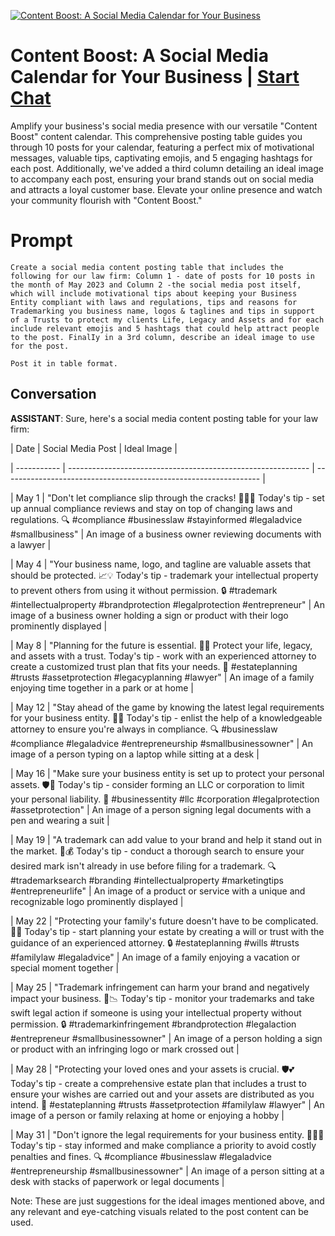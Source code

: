 
[![Content Boost: A Social Media Calendar for Your Business](https://flow-prompt-covers.s3.us-west-1.amazonaws.com/icon/abstract/abs_1.png)](https://gptcall.net/chat.html?data=%7B%22contact%22%3A%7B%22id%22%3A%22StDSvJRneubLlewyRxyjV%22%2C%22flow%22%3Atrue%7D%7D)
# Content Boost: A Social Media Calendar for Your Business | [Start Chat](https://gptcall.net/chat.html?data=%7B%22contact%22%3A%7B%22id%22%3A%22StDSvJRneubLlewyRxyjV%22%2C%22flow%22%3Atrue%7D%7D)
Amplify your business's social media presence with our versatile "Content Boost" content calendar. This comprehensive posting table guides you through 10 posts for your calendar, featuring a perfect mix of motivational messages, valuable tips, captivating emojis, and 5 engaging hashtags for each post. Additionally, we've added a third column detailing an ideal image to accompany each post, ensuring your brand stands out on social media and attracts a loyal customer base. Elevate your online presence and watch your community flourish with "Content Boost."

# Prompt

```
Create a social media content posting table that includes the following for our law firm: Column 1 - date of posts for 10 posts in the month of May 2023 and Column 2 -the social media post itself, which will include motivational tips about keeping your Business Entity compliant with laws and regulations, tips and reasons for Trademarking you business name, logos & taglines and tips in support of a Trusts to protect my clients Life, Legacy and Assets and for each include relevant emojis and 5 hashtags that could help attract people to the post. FinalIy in a 3rd column, describe an ideal image to use for the post.

Post it in table format.
```

## Conversation

**ASSISTANT**: Sure, here's a social media content posting table for your law firm:



| Date        | Social Media Post                                            | Ideal Image                                                      |

| ----------- | ------------------------------------------------------------ | ---------------------------------------------------------------- |

| May 1       | "Don't let compliance slip through the cracks! 🚫🕵️‍♂️ Today's tip - set up annual compliance reviews and stay on top of changing laws and regulations. 🔍 #compliance #businesslaw #stayinformed #legaladvice #smallbusiness" | An image of a business owner reviewing documents with a lawyer     |

| May 4       | "Your business name, logo, and tagline are valuable assets that should be protected. 📈💡 Today's tip - trademark your intellectual property to prevent others from using it without permission. 🔒 #trademark #intellectualproperty #brandprotection #legalprotection #entrepreneur" | An image of a business owner holding a sign or product with their logo prominently displayed |

| May 8       | "Planning for the future is essential. 💭🌟 Protect your life, legacy, and assets with a trust. Today's tip - work with an experienced attorney to create a customized trust plan that fits your needs. 💼 #estateplanning #trusts #assetprotection #legacyplanning #lawyer" | An image of a family enjoying time together in a park or at home |

| May 12      | "Stay ahead of the game by knowing the latest legal requirements for your business entity. 🏢📝 Today's tip - enlist the help of a knowledgeable attorney to ensure you're always in compliance. 🔍 #businesslaw #compliance #legaladvice #entrepreneurship #smallbusinessowner" | An image of a person typing on a laptop while sitting at a desk |

| May 16      | "Make sure your business entity is set up to protect your personal assets. 🛡️🏦 Today's tip - consider forming an LLC or corporation to limit your personal liability. 💼 #businessentity #llc #corporation #legalprotection #assetprotection" | An image of a person signing legal documents with a pen and wearing a suit |

| May 19      | "A trademark can add value to your brand and help it stand out in the market. 🚀💰 Today's tip - conduct a thorough search to ensure your desired mark isn't already in use before filing for a trademark. 🔍 #trademarksearch #branding #intellectualproperty #marketingtips #entrepreneurlife" | An image of a product or service with a unique and recognizable logo prominently displayed |

| May 22      | "Protecting your family's future doesn't have to be complicated. 🌟💼 Today's tip - start planning your estate by creating a will or trust with the guidance of an experienced attorney. 🔒 #estateplanning #wills #trusts #familylaw #legaladvice" | An image of a family enjoying a vacation or special moment together |

| May 25      | "Trademark infringement can harm your brand and negatively impact your business. 🚫📉 Today's tip - monitor your trademarks and take swift legal action if someone is using your intellectual property without permission. 🔒 #trademarkinfringement #brandprotection #legalaction #entrepreneur #smallbusinessowner" | An image of a person holding a sign or product with an infringing logo or mark crossed out |

| May 28      | "Protecting your loved ones and your assets is crucial. 🛡️💕 Today's tip - create a comprehensive estate plan that includes a trust to ensure your wishes are carried out and your assets are distributed as you intend. 💼 #estateplanning #trusts #assetprotection #familylaw #lawyer" | An image of a person or family relaxing at home or enjoying a hobby |

| May 31      | "Don't ignore the legal requirements for your business entity. 🚫🕵️‍♂️ Today's tip - stay informed and make compliance a priority to avoid costly penalties and fines. 🔍 #compliance #businesslaw #legaladvice #entrepreneurship #smallbusinessowner" | An image of a person sitting at a desk with stacks of paperwork or legal documents |



Note: These are just suggestions for the ideal images mentioned above, and any relevant and eye-catching visuals related to the post content can be used.


